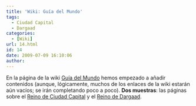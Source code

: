 ```yaml
---
title: 'Wiki: Guía del Mundo'
tags:
  - Ciudad Capital
  - Dargaad
categories:
  - [Wiki]
url: 14.html
id: 14
date: 2009-07-09 16:10:06
author:
---
```


En la página de la wiki [Guía del Mundo](http://wiki.ciudadcapital.net/index.php?title=Gu%C3%ADa_del_mundo) hemos empezado a añadir contenidos (aunque, lógicamente, muchos de los enlaces de la wiki estarán aún vacíos; se irán completando poco a poco). **Dos muestras**: las páginas sobre el [Reino de Ciudad Capital](http://wiki.ciudadcapital.net/index.php?title=Ciudad_Capital_(reino)) y el [Reino de Dargaad](http://wiki.ciudadcapital.net/index.php?title=Dargaad).
